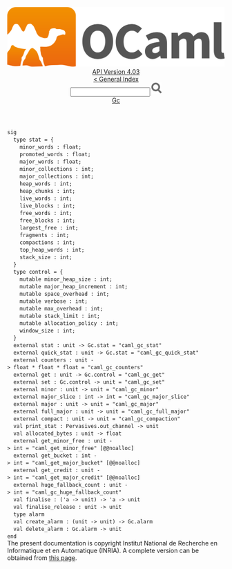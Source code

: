 <!-- ((! set title API !)) ((! set documentation !)) ((! set api !)) ((! set nobreadcrumb !)) -->
<div class="api"><header><nav class="toc brand"><a class="brand" href="https://ocaml.org/"><img src="colour-logo-gray.svg" class="svg" alt="OCaml"></a></nav><nav class="toc"><div class="toc_version"><a href="/docs" id="version-select">API Version 4.03</a></div><a href="index.html">&lt; General Index</a><div class="api_search"><input type="text" name="apisearch" id="api_search" oninput="mySearch(false);" onkeypress="this.oninput();" onclick="this.oninput();" onpaste="this.oninput();">
<img src="search_icon.svg" alt="Search" class="svg" onclick="mySearch(false)"></div>
<div id="search_results"></div><div class="toc_title"><a href="Gc.html">Gc</a></div><ul></ul></nav></header>
<code class="code"><span class="keyword">sig</span>
&nbsp;&nbsp;<span class="keyword">type</span>&nbsp;stat&nbsp;=&nbsp;{
&nbsp;&nbsp;&nbsp;&nbsp;minor_words&nbsp;:&nbsp;float;
&nbsp;&nbsp;&nbsp;&nbsp;promoted_words&nbsp;:&nbsp;float;
&nbsp;&nbsp;&nbsp;&nbsp;major_words&nbsp;:&nbsp;float;
&nbsp;&nbsp;&nbsp;&nbsp;minor_collections&nbsp;:&nbsp;int;
&nbsp;&nbsp;&nbsp;&nbsp;major_collections&nbsp;:&nbsp;int;
&nbsp;&nbsp;&nbsp;&nbsp;heap_words&nbsp;:&nbsp;int;
&nbsp;&nbsp;&nbsp;&nbsp;heap_chunks&nbsp;:&nbsp;int;
&nbsp;&nbsp;&nbsp;&nbsp;live_words&nbsp;:&nbsp;int;
&nbsp;&nbsp;&nbsp;&nbsp;live_blocks&nbsp;:&nbsp;int;
&nbsp;&nbsp;&nbsp;&nbsp;free_words&nbsp;:&nbsp;int;
&nbsp;&nbsp;&nbsp;&nbsp;free_blocks&nbsp;:&nbsp;int;
&nbsp;&nbsp;&nbsp;&nbsp;largest_free&nbsp;:&nbsp;int;
&nbsp;&nbsp;&nbsp;&nbsp;fragments&nbsp;:&nbsp;int;
&nbsp;&nbsp;&nbsp;&nbsp;compactions&nbsp;:&nbsp;int;
&nbsp;&nbsp;&nbsp;&nbsp;top_heap_words&nbsp;:&nbsp;int;
&nbsp;&nbsp;&nbsp;&nbsp;stack_size&nbsp;:&nbsp;int;
&nbsp;&nbsp;}
&nbsp;&nbsp;<span class="keyword">type</span>&nbsp;control&nbsp;=&nbsp;{
&nbsp;&nbsp;&nbsp;&nbsp;<span class="keyword">mutable</span>&nbsp;minor_heap_size&nbsp;:&nbsp;int;
&nbsp;&nbsp;&nbsp;&nbsp;<span class="keyword">mutable</span>&nbsp;major_heap_increment&nbsp;:&nbsp;int;
&nbsp;&nbsp;&nbsp;&nbsp;<span class="keyword">mutable</span>&nbsp;space_overhead&nbsp;:&nbsp;int;
&nbsp;&nbsp;&nbsp;&nbsp;<span class="keyword">mutable</span>&nbsp;verbose&nbsp;:&nbsp;int;
&nbsp;&nbsp;&nbsp;&nbsp;<span class="keyword">mutable</span>&nbsp;max_overhead&nbsp;:&nbsp;int;
&nbsp;&nbsp;&nbsp;&nbsp;<span class="keyword">mutable</span>&nbsp;stack_limit&nbsp;:&nbsp;int;
&nbsp;&nbsp;&nbsp;&nbsp;<span class="keyword">mutable</span>&nbsp;allocation_policy&nbsp;:&nbsp;int;
&nbsp;&nbsp;&nbsp;&nbsp;window_size&nbsp;:&nbsp;int;
&nbsp;&nbsp;}
&nbsp;&nbsp;<span class="keyword">external</span>&nbsp;stat&nbsp;:&nbsp;unit&nbsp;<span class="keywordsign">-&gt;</span>&nbsp;<span class="constructor">Gc</span>.stat&nbsp;=&nbsp;<span class="string">"caml_gc_stat"</span>
&nbsp;&nbsp;<span class="keyword">external</span>&nbsp;quick_stat&nbsp;:&nbsp;unit&nbsp;<span class="keywordsign">-&gt;</span>&nbsp;<span class="constructor">Gc</span>.stat&nbsp;=&nbsp;<span class="string">"caml_gc_quick_stat"</span>
&nbsp;&nbsp;<span class="keyword">external</span>&nbsp;counters&nbsp;:&nbsp;unit&nbsp;<span class="keywordsign">-&gt;</span>&nbsp;float&nbsp;*&nbsp;float&nbsp;*&nbsp;float&nbsp;=&nbsp;<span class="string">"caml_gc_counters"</span>
&nbsp;&nbsp;<span class="keyword">external</span>&nbsp;get&nbsp;:&nbsp;unit&nbsp;<span class="keywordsign">-&gt;</span>&nbsp;<span class="constructor">Gc</span>.control&nbsp;=&nbsp;<span class="string">"caml_gc_get"</span>
&nbsp;&nbsp;<span class="keyword">external</span>&nbsp;set&nbsp;:&nbsp;<span class="constructor">Gc</span>.control&nbsp;<span class="keywordsign">-&gt;</span>&nbsp;unit&nbsp;=&nbsp;<span class="string">"caml_gc_set"</span>
&nbsp;&nbsp;<span class="keyword">external</span>&nbsp;minor&nbsp;:&nbsp;unit&nbsp;<span class="keywordsign">-&gt;</span>&nbsp;unit&nbsp;=&nbsp;<span class="string">"caml_gc_minor"</span>
&nbsp;&nbsp;<span class="keyword">external</span>&nbsp;major_slice&nbsp;:&nbsp;int&nbsp;<span class="keywordsign">-&gt;</span>&nbsp;int&nbsp;=&nbsp;<span class="string">"caml_gc_major_slice"</span>
&nbsp;&nbsp;<span class="keyword">external</span>&nbsp;major&nbsp;:&nbsp;unit&nbsp;<span class="keywordsign">-&gt;</span>&nbsp;unit&nbsp;=&nbsp;<span class="string">"caml_gc_major"</span>
&nbsp;&nbsp;<span class="keyword">external</span>&nbsp;full_major&nbsp;:&nbsp;unit&nbsp;<span class="keywordsign">-&gt;</span>&nbsp;unit&nbsp;=&nbsp;<span class="string">"caml_gc_full_major"</span>
&nbsp;&nbsp;<span class="keyword">external</span>&nbsp;compact&nbsp;:&nbsp;unit&nbsp;<span class="keywordsign">-&gt;</span>&nbsp;unit&nbsp;=&nbsp;<span class="string">"caml_gc_compaction"</span>
&nbsp;&nbsp;<span class="keyword">val</span>&nbsp;print_stat&nbsp;:&nbsp;<span class="constructor">Pervasives</span>.out_channel&nbsp;<span class="keywordsign">-&gt;</span>&nbsp;unit
&nbsp;&nbsp;<span class="keyword">val</span>&nbsp;allocated_bytes&nbsp;:&nbsp;unit&nbsp;<span class="keywordsign">-&gt;</span>&nbsp;float
&nbsp;&nbsp;<span class="keyword">external</span>&nbsp;get_minor_free&nbsp;:&nbsp;unit&nbsp;<span class="keywordsign">-&gt;</span>&nbsp;int&nbsp;=&nbsp;<span class="string">"caml_get_minor_free"</span>&nbsp;[@@noalloc]
&nbsp;&nbsp;<span class="keyword">external</span>&nbsp;get_bucket&nbsp;:&nbsp;int&nbsp;<span class="keywordsign">-&gt;</span>&nbsp;int&nbsp;=&nbsp;<span class="string">"caml_get_major_bucket"</span>&nbsp;[@@noalloc]
&nbsp;&nbsp;<span class="keyword">external</span>&nbsp;get_credit&nbsp;:&nbsp;unit&nbsp;<span class="keywordsign">-&gt;</span>&nbsp;int&nbsp;=&nbsp;<span class="string">"caml_get_major_credit"</span>&nbsp;[@@noalloc]
&nbsp;&nbsp;<span class="keyword">external</span>&nbsp;huge_fallback_count&nbsp;:&nbsp;unit&nbsp;<span class="keywordsign">-&gt;</span>&nbsp;int&nbsp;=&nbsp;<span class="string">"caml_gc_huge_fallback_count"</span>
&nbsp;&nbsp;<span class="keyword">val</span>&nbsp;finalise&nbsp;:&nbsp;(<span class="keywordsign">'</span>a&nbsp;<span class="keywordsign">-&gt;</span>&nbsp;unit)&nbsp;<span class="keywordsign">-&gt;</span>&nbsp;<span class="keywordsign">'</span>a&nbsp;<span class="keywordsign">-&gt;</span>&nbsp;unit
&nbsp;&nbsp;<span class="keyword">val</span>&nbsp;finalise_release&nbsp;:&nbsp;unit&nbsp;<span class="keywordsign">-&gt;</span>&nbsp;unit
&nbsp;&nbsp;<span class="keyword">type</span>&nbsp;alarm
&nbsp;&nbsp;<span class="keyword">val</span>&nbsp;create_alarm&nbsp;:&nbsp;(unit&nbsp;<span class="keywordsign">-&gt;</span>&nbsp;unit)&nbsp;<span class="keywordsign">-&gt;</span>&nbsp;<span class="constructor">Gc</span>.alarm
&nbsp;&nbsp;<span class="keyword">val</span>&nbsp;delete_alarm&nbsp;:&nbsp;<span class="constructor">Gc</span>.alarm&nbsp;<span class="keywordsign">-&gt;</span>&nbsp;unit
<span class="keyword">end</span></code><div class="copyright">The present documentation is copyright Institut National de Recherche en Informatique et en Automatique (INRIA). A complete version can be obtained from <a href="http://caml.inria.fr/pub/docs/manual-ocaml/">this page</a>.</div></div>
